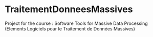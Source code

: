 # TraitementDonneesMassives
Project for the course : Software Tools for Massive Data Processing (Elements Logiciels pour le Traitement de Données Massives)
